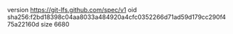 version https://git-lfs.github.com/spec/v1
oid sha256:f2bd18398c04aa8033a484920a4cfc0352266d71ad59d179cc290f475a22160d
size 6680
